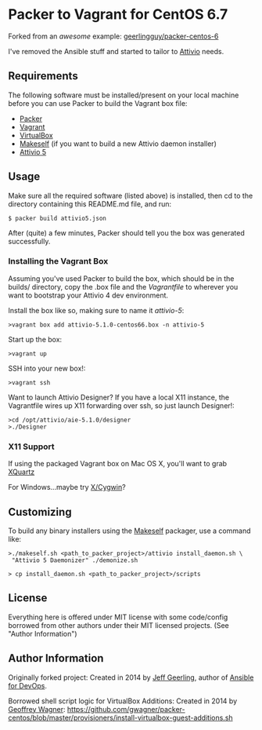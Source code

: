 # Packer to Vagrant for CentOS 6.7

Forked from an *awesome* example: [geerlingguy/packer-centos-6](https://github.com/geerlingguy/packer-centos-6)

I've removed the Ansible stuff and started to tailor to [Attivio](http://www.attivio.com) needs.

## Requirements

The following software must be installed/present on your local machine before you can use Packer to build the Vagrant box file:

  - [Packer](http://www.packer.io/)
  - [Vagrant](http://vagrantup.com/)
  - [VirtualBox](https://www.virtualbox.org/)
  - [Makeself](http://stephanepeter.com/makeself/) (if you want to build a new Attivio daemon installer)
  - [Attivio 5](http://www.attivio.com)

## Usage

Make sure all the required software (listed above) is installed, then cd to the directory containing this README.md file, and run:

    $ packer build attivio5.json

After (quite) a few minutes, Packer should tell you the box was generated successfully.

### Installing the Vagrant Box

Assuming you've used Packer to build the box, which should be in the builds/ directory, copy the .box file and the _Vagrantfile_ to wherever you want to bootstrap your Attivio 4 dev environment.

Install the box like so, making sure to name it _attivio-5_:
````
>vagrant box add attivio-5.1.0-centos66.box -n attivio-5
````

Start up the box:
````
>vagrant up
````

SSH into your new box!:
````
>vagrant ssh
````

Want to launch Attivio Designer? If you have a local X11 instance, the Vagrantfile wires up X11 forwarding over ssh, so just launch Designer!:
````
>cd /opt/attivio/aie-5.1.0/designer
>./Designer
````

### X11 Support

If using the packaged Vagrant box on Mac OS X, you'll want to grab [XQuartz](http://xquartz.macosforge.org/landing/)

For Windows...maybe try [X/Cygwin](http://x.cygwin.com)?

## Customizing

To build any binary installers using the [Makeself](http://stephanepeter.com/makeself/) packager, use a command like:
````
>./makeself.sh <path_to_packer_project>/attivio install_daemon.sh \
 "Attivio 5 Daemonizer" ./demonize.sh

> cp install_daemon.sh <path_to_packer_project>/scripts
````

## License

Everything here is offered under MIT license with some code/config borrowed from other authors under their MIT licensed projects. (See "Author Information")

## Author Information

Originally forked project: Created in 2014 by [Jeff Geerling](http://jeffgeerling.com/), author of [Ansible for DevOps](http://ansiblefordevops.com/).

Borrowed shell script logic for VirtualBox Additions: Created in 2014 by [Geoffrey Wagner](https://github.com/gwagner): https://github.com/gwagner/packer-centos/blob/master/provisioners/install-virtualbox-guest-additions.sh
